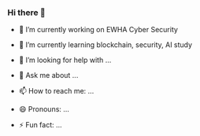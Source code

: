 ### Hi there 👋

- 🔭 I’m currently working on EWHA Cyber Security 
 
- 🌱 I’m currently learning blockchain, security, AI study

- 🤔 I’m looking for help with ...
- 💬 Ask me about ...
- 📫 How to reach me: ...
- 😄 Pronouns: ...
- ⚡ Fun fact: ...

